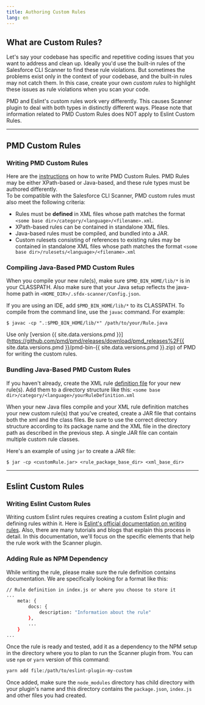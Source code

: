 ```yaml
---
title: Authoring Custom Rules
lang: en
---
```


## What are Custom Rules?

Let's say your codebase has specific and repetitive coding issues that you want to address and clean up. Ideally you'd use the built-in rules of the Salesforce CLI Scanner to find these rule violations. But sometimes the problems exist only in the context of your codebase, and the built-in rules may not catch them. In this case, create your own _custom rules_ to highlight these issues as rule violations when you scan your code.

PMD and Eslint's custom rules work very differently. This causes Scanner plugin to deal with both types in distinctly different ways. Please note that information related to PMD Custom Rules does NOT apply to Eslint Custom Rules.

---

## PMD Custom Rules

### Writing PMD Custom Rules

Here are the [instructions](https://pmd.github.io/latest/pmd_userdocs_extending_writing_rules_intro.html) on how to write PMD Custom Rules. PMD Rules may be either XPath-based or Java-based, and these rule types must be authored differently.
<br>
To be compatible with the Salesforce CLI Scanner, PMD custom rules must also meet the following criteria:
- Rules must  be __defined__ in XML files whose path matches the format ```<some base dir>/category/<language>/<filename>.xml```.
- XPath-based rules can be contained in standalone XML files.
- Java-based rules must be compiled, and bundled into a JAR.
- Custom rulesets consisting of references to existing rules may be contained in standalone XML files whose path matches the format ```<some base dir>/rulesets/<language>/<filename>.xml```

### Compiling Java-Based PMD Custom Rules
When you compile your new rule(s), make sure ```$PMD_BIN_HOME/lib/*``` is in your CLASSPATH. Also make sure that your Java setup reflects the java-home path in ```<HOME_DIR>/.sfdx-scanner/Config.json```.  

If you are using an IDE, add ```$PMD_BIN_HOME/lib/*``` to its CLASSPATH. To compile from the command line, use the ```javac``` command. For example:

```$ javac -cp ".:$PMD_BIN_HOME/lib/*" /path/to/your/Rule.java```

Use only [version {{ site.data.versions.pmd }}](https://github.com/pmd/pmd/releases/download/pmd_releases%2F{{ site.data.versions.pmd }}/pmd-bin-{{ site.data.versions.pmd }}.zip) of PMD for writing the custom rules. 

### Bundling Java-Based PMD Custom Rules
If you haven't already, create the XML rule [definition file](https://pmd.github.io/latest/pmd_userdocs_extending_writing_rules_intro.html#xml-rule-definition) for your new rule(s). Add them to a directory structure like this: 
```<some base dir>/category/<language>/yourRuleDefinition.xml```

When your new Java files compile and your XML rule definition matches your new custom rule(s) that you’ve created, create a JAR file that contains both the xml and the class files. Be sure to use the correct directory structure according to its package name and the XML file in the directory path as described in the previous step. A single JAR file can contain multiple custom rule classes.

Here's an example of using ```jar``` to create a JAR file: 

```$ jar -cp <customRule.jar> <rule_package_base_dir> <xml_base_dir>```

---

## Eslint Custom Rules

### Writing Eslint Custom Rules

Writing custom Eslint rules requires creating a custom Eslint plugin and defining rules within it. Here is [Eslint's official documentation on writing rules](https://eslint.org/docs/developer-guide/working-with-rules). Also, there are many tutorials and blogs that explain this process in detail. In this documentation, we'll focus on the specific elements that help the rule work with the Scanner plugin.

### Adding Rule as NPM Dependency

While writing the rule, please make sure the rule definition contains documentation. We are specifically looking for a format like this:
```bash
// Rule definition in index.js or where you choose to store it
...
    meta: {
        docs: {
            description: "Information about the rule"
        },
		...
	}
...
```

Once the rule is ready and tested, add it as a dependency to the NPM setup in the directory where you to plan to run the Scanner plugin from. You can use `npm` or `yarn` version of this command:
```bash
yarn add file:/path/to/eslint-plugin-my-custom
```

Once added, make sure the `node_modules` directory has child directory with your plugin's name and this directory contains the `package.json`, `index.js` and other files you had created.
